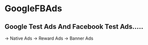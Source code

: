 # GoogleFBAds

## Google Test Ads And Facebook Test Ads.....


-> Native Ads 
-> Reward Ads
-> Banner Ads
